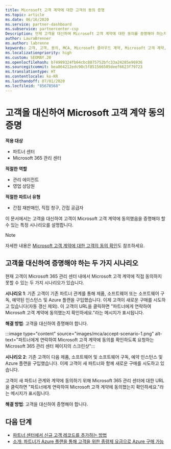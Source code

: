 ```yaml
---
title: Microsoft 고객 계약에 대한 고객의 동의 증명
ms.topic: article
ms.date: 06/16/2020
ms.service: partner-dashboard
ms.subservice: partnercenter-csp
Description: 언제 고객을 대신하여 Microsoft 고객 계약에 대한 동의를 증명해야 하는지 알아봅니다.
author: LauraBrenner
ms.author: labrenne
keywords: 고객, 고객, 동의, MCA, Microsoft 클라우드 계약, Microsoft 고객 계약, 고객 계약 템플릿, 동의 증명
ms.localizationpriority: high
ms.custom: SEOMAY.20
ms.openlocfilehash: b74989324fb64cbc8875752bfc33a24285e96936
ms.sourcegitcommit: bea864212edc90c5f851566505deef6623f79723
ms.translationtype: HT
ms.contentlocale: ko-KR
ms.lasthandoff: 07/01/2020
ms.locfileid: "85678568"
---
```

# <a name="attest-acceptance-of-the-microsoft-customer-agreement-on-behalf-of-your-customer"></a>고객을 대신하여 Microsoft 고객 계약 동의 증명

**적용 대상**

- 파트너 센터
- Microsoft 365 관리 센터

**적절한 역할**

- 관리 에이전트
- 영업 상담원

**적절한 파트너 유형**

- 간접 재판매인, 직접 청구, 간접 공급자

이 문서에서는 고객을 대신하여 고객이 Microsoft 고객 계약에 동의했음을 증명해야 할 수 있는 특정 시나리오를 설명합니다.

>[!NOTE]
>자세한 내용은 [Microsoft 고객 계약에 대한 고객의 동의 확인](confirm-customer-agreement.md)도 참조하세요.

## <a name="two-scenarios-where-you-need-to-attest-on-behalf-of-your-customer"></a>고객을 대신하여 증명해야 하는 두 가지 시나리오

현재 고객이 Microsoft 365 관리 센터 내에서 Microsoft 고객 계약에 직접 동의하지 못할 수 있는 두 가지 시나리오가 있습니다.

**시나리오 1**: 기존 고객이 기존 파트너 관계를 통해 제품, 소프트웨어 또는 소프트웨어 구독, 예약된 인스턴스 및 Azure 플랜을 구입했습니다. 이제 고객이 새로운 구매를 시도하고 있습니다(자동 갱신 제외). 이 고객이 URL을 클릭하면 "파트너에게 연락하여 Microsoft 고객 계약에 동의했는지 확인하세요."라는 메시지가 표시됩니다.  

**해결 방법**: 고객을 대신하여 증명해야 합니다.

:::image type="content" source="images/mca/accept-scenario-1.png" alt-text="파트너에게 연락하여 Microsoft 고객 계약에 동의를 확인하도록 요청하는 Microsoft 365 관리 센터 페이지의 스크린샷":::

**시나리오 2**: 기존 고객이 다음 제품, 소프트웨어 및 소프트웨어 구독, 예약 인스턴스 및 Azure 플랜을 구입했습니다. 이제 고객이 새 파트너와 함께 새로운 구매를 시도하고 있습니다.

고객이 새 파트너 관계와 계약에 동의하기 위해 Microsoft 365 관리 센터에 대한 URL을 클릭하면 "파트너에게 연락하여 Microsoft 고객 계약에 동의했는지 확인하세요."라는 메시지가 표시됩니다.  

**해결 방법**: 고객을 대신하여 증명해야 합니다.  

## <a name="next-steps"></a>다음 단계

- [파트너 센터에서 신규 고객 레코드를 추가하는 방법](add-a-new-customer.md)
- [소개: 파트너가 Azure 플랜을 통해 고객을 위한 종량제 요금으로 Azure 구매 가능](azure-plan-lp.md)
